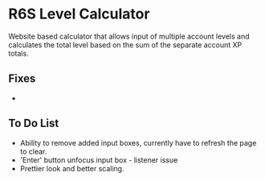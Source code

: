 # R6S Level Calculator

Website based calculator that allows input of multiple account levels and calculates the total level based on the sum of the separate account XP totals.

## Fixes
-  

## To Do List
- Ability to remove added input boxes, currently have to refresh the page to clear.
- 'Enter' button unfocus input box - listener issue
- Prettier look and better scaling.
